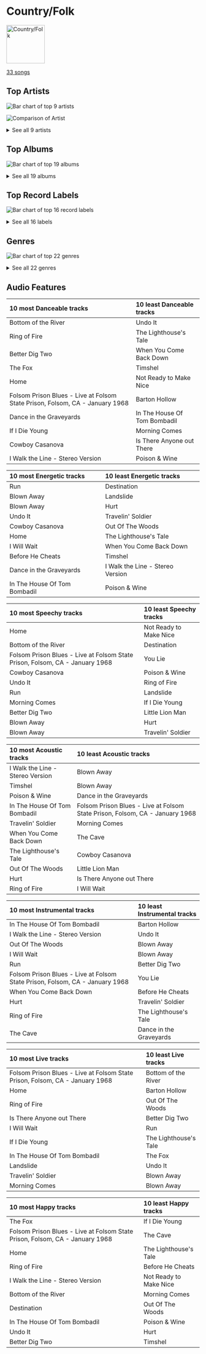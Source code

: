 # Country/Folk


<img src="https://mosaic.scdn.co/640/ab67616d0000b27324e1589fb3eab8ae8831f388ab67616d0000b2735726e327fd968a6fb5974350ab67616d0000b273724bd326692d222c5906b0b0ab67616d0000b27379c820d2d853c756c3738d39" alt="Country/Folk" width="100" />

[33 songs](country_folk_tracks.md)

## Top Artists

![Bar chart of top 9 artists](../images/playlists/country_folk/artists.png)

![Comparison of Artist](../images/playlists/country_folk/artists_comparison.png)


<details>
<summary>See all 9 artists</summary>

|   Number of Tracks | Art                                                                                              | Artist           | 🔗                                                           |
|-------------------:|:-------------------------------------------------------------------------------------------------|:-----------------|:------------------------------------------------------------|
|                  6 | <img src="https://i.scdn.co/image/ab6761610000e5eb78a54dca2a384cc48805b015" alt="" width="50" /> | Nickel Creek     | [🔗](https://open.spotify.com/artist/3bcLBxvaI7GsBzGp3WHnwQ) |
|                  5 | <img src="https://i.scdn.co/image/ab6761610000e5ebc1c077c305eb4b2bcac25fd5" alt="" width="50" /> | Carrie Underwood | [🔗](https://open.spotify.com/artist/4xFUf1FHVy696Q1JQZMTRj) |
|                  5 | <img src="https://i.scdn.co/image/ab6761610000e5eb6437a0b8a5cf89ec8cbbfe9b" alt="" width="50" /> | Delta Rae        | [🔗](https://open.spotify.com/artist/0iidQFemlPhkoHqFroz2my) |
|                  4 | <img src="https://i.scdn.co/image/ab6761610000e5eb152cf48cf9541c7061570857" alt="" width="50" /> | Johnny Cash      | [🔗](https://open.spotify.com/artist/6kACVPfCOnqzgfEF5ryl0x) |
|                  4 | <img src="https://i.scdn.co/image/ab6761610000e5eb87ac264d392a72af95ca9fdb" alt="" width="50" /> | Mumford & Sons   | [🔗](https://open.spotify.com/artist/3gd8FJtBJtkRxdfbTu19U2) |
|                  3 | <img src="https://i.scdn.co/image/ab6761610000e5eb173d4b457016fe0727a7e50d" alt="" width="50" /> | The Band Perry   | [🔗](https://open.spotify.com/artist/75FnCoo4FBxH5K1Rrx0k5A) |
|                  3 | <img src="https://i.scdn.co/image/ab6761610000e5eb43d9d87bba466538f5c40901" alt="" width="50" /> | The Chicks       | [🔗](https://open.spotify.com/artist/25IG9fa7cbdmCIy3OnuH57) |
|                  2 | <img src="https://i.scdn.co/image/ab6761610000e5eb0bae8ba82eaf7e63af515c9f" alt="" width="50" /> | The Civil Wars   | [🔗](https://open.spotify.com/artist/6J7rw7NELJUCThPbAfyLIE) |
|                  1 | <img src="https://i.scdn.co/image/ab6761610000e5ebc78a80d480018ec030aade25" alt="" width="50" /> | Marc Broussard   | [🔗](https://open.spotify.com/artist/4cEwEednPwWCdYT7ZhROZe) |

</details>


## Top Albums

![Bar chart of top 19 albums](../images/playlists/country_folk/albums.png)


<details>
<summary>See all 19 albums</summary>

|   Number of Tracks | Art                                                                                              | Album                                 | 🔗                                                          |
|-------------------:|:-------------------------------------------------------------------------------------------------|:--------------------------------------|:-----------------------------------------------------------|
|                  5 | <img src="https://i.scdn.co/image/ab67616d0000b2739ab215825eb77076b1b4b387" alt="" width="50" /> | Nickel Creek                          | [🔗](https://open.spotify.com/album/5SGG7graQOU3OnK3cZZCNd) |
|                  4 | <img src="https://i.scdn.co/image/ab67616d0000b27349aaf14f0936159764cd728a" alt="" width="50" /> | Carry the Fire                        | [🔗](https://open.spotify.com/album/42NjSADnDs97o75bICIqs0) |
|                  3 | <img src="https://i.scdn.co/image/ab67616d0000b2736d0a13a643d83342430c07da" alt="" width="50" /> | Sigh No More                          | [🔗](https://open.spotify.com/album/6w5W6ZGTvDsppKUOiGMuMo) |
|                  2 | <img src="https://i.scdn.co/image/ab67616d0000b2735726e327fd968a6fb5974350" alt="" width="50" /> | The Band Perry                        | [🔗](https://open.spotify.com/album/3dASAcs9QOsmoSLhHjEhCu) |
|                  2 | <img src="https://i.scdn.co/image/ab67616d0000b27303668e3f13559554eca8ccc6" alt="" width="50" /> | Play On                               | [🔗](https://open.spotify.com/album/3iLrVuA1k7onNmZTuUQH4u) |
|                  2 | <img src="https://i.scdn.co/image/ab67616d0000b27389847614971c417b722c4d97" alt="" width="50" /> | Home                                  | [🔗](https://open.spotify.com/album/1zgQkZFMRqx1Lz9GVXghLt) |
|                  2 | <img src="https://i.scdn.co/image/ab67616d0000b27324e1589fb3eab8ae8831f388" alt="" width="50" /> | Blown Away                            | [🔗](https://open.spotify.com/album/7atJn49QvtOLiFxhQd2hp9) |
|                  2 | <img src="https://i.scdn.co/image/ab67616d0000b2737ebde0a5bb07f53a99c15224" alt="" width="50" /> | Barton Hollow                         | [🔗](https://open.spotify.com/album/4uWgDFxGAp7XlVSHuVBv4E) |
|                  1 | <img src="https://i.scdn.co/image/ab67616d0000b27389ccaf21947f7929189654dc" alt="" width="50" /> | Taking The Long Way                   | [🔗](https://open.spotify.com/album/2NeJdEWras0uSuzLPlJZk5) |
|                  1 | <img src="https://i.scdn.co/image/ab67616d0000b273724bd326692d222c5906b0b0" alt="" width="50" /> | Some Hearts                           | [🔗](https://open.spotify.com/album/0kys2jaKAiDPfNBd4z7LAg) |
|                  1 | <img src="https://i.scdn.co/image/ab67616d0000b273dfe4bfe695c4192e547e72c7" alt="" width="50" /> | Ring Of Fire: The Best Of Johnny Cash | [🔗](https://open.spotify.com/album/0ucV57dbnqmrGv9d60r6X2) |
|                  1 | <img src="https://i.scdn.co/image/ab67616d0000b27379c820d2d853c756c3738d39" alt="" width="50" /> | Pioneer                               | [🔗](https://open.spotify.com/album/4oXEoK7WVM1lNbmB59IrJ1) |
|                  1 | <img src="https://i.scdn.co/image/ab67616d0000b2730cf212ffc3719550dfab899d" alt="" width="50" /> | I Walk the Line (Stereo Version)      | [🔗](https://open.spotify.com/album/1kd7QnBNMg5kygoclVuDqZ) |
|                  1 | <img src="https://i.scdn.co/image/ab67616d0000b2737cdb143bd2e9906d39c5eb04" alt="" width="50" /> | Carencro                              | [🔗](https://open.spotify.com/album/15dP7BadtY55t9VvFlVrBA) |
|                  1 | <img src="https://i.scdn.co/image/ab67616d0000b2736e2407383e952808a0602b0d" alt="" width="50" /> | Babel (Deluxe Version)                | [🔗](https://open.spotify.com/album/3FfuUD3Je9t9tQq80Zq41y) |
|                  1 | <img src="https://i.scdn.co/image/ab67616d0000b2734a04593b7c149dc7b725683e" alt="" width="50" /> | At Folsom Prison                      | [🔗](https://open.spotify.com/album/4TJIdlY9hGSSTO1kUs1neh) |
|                  1 | <img src="https://i.scdn.co/image/ab67616d0000b2736f4f62da3d811b6501a69ffa" alt="" width="50" /> | American IV: The Man Comes Around     | [🔗](https://open.spotify.com/album/2BlL4Gv2DLPu8p58Wcmlm9) |
|                  1 | <img src="https://i.scdn.co/image/ab67616d0000b273672d3c160471692595698564" alt="" width="50" /> | After It All                          | [🔗](https://open.spotify.com/album/0HvAm2vysVverWiodCEhON) |
|                  1 | <img src="https://i.scdn.co/image/ab67616d0000b273d85e555df0cf325f560b91cb" alt="" width="50" /> | A Dotted Line                         | [🔗](https://open.spotify.com/album/3ujidZyCiCruwocS0bDmt2) |

</details>


## Top Record Labels

![Bar chart of top 16 record labels](../images/playlists/country_folk/labels.png)


<details>
<summary>See all 16 labels</summary>

|   Number of Tracks | Label                                                                               |
|-------------------:|:------------------------------------------------------------------------------------|
|                  5 | [Sugar Hill Records](../labels/sugar_hill_records.md)                               |
|                  5 | [Sire](../labels/sire.md)                                                           |
|                  4 | [Glassnote Entertainment Group LLC](../labels/glassnote_entertainment_group_llc.md) |
|                  4 | [Columbia](../labels/columbia.md)                                                   |
|                  4 | [Arista Nashville](../labels/arista_nashville.md)                                   |
|                  4 | [19 Recordings Limited](../labels/19_recordings_limited.md)                         |
|                  3 | [Open Wide](../labels/open_wide.md)                                                 |
|                  3 | [Big Machine Label Group](../labels/big_machine_label_group.md)                     |
|                  2 | [sensibility recordings](../labels/sensibility_recordings.md)                       |
|                  2 | [Monument](../labels/monument.md)                                                   |
|                  2 | [Columbia Nashville Legacy](../labels/columbia_nashville_legacy.md)                 |
|                  1 | [Nonesuch](../labels/nonesuch.md)                                                   |
|                  1 | [Legacy](../labels/legacy.md)                                                       |
|                  1 | [Island Records](../labels/island_records.md)                                       |
|                  1 | [Arista](../labels/arista.md)                                                       |
|                  1 | [American Recordings Catalog P&D](../labels/american_recordings_catalog_p_d.md)     |

</details>


## Genres

![Bar chart of top 22 genres](../images/playlists/country_folk/genres.png)


<details>
<summary>See all 22 genres</summary>

|   Number of Tracks | Genre                                     |
|-------------------:|:------------------------------------------|
|                 11 | country dawn                              |
|                 11 | country                                   |
|                  8 | indie folk                                |
|                  8 | contemporary country                      |
|                  6 | stomp and holler                          |
|                  6 | progressive bluegrass                     |
|                  6 | mandolin                                  |
|                  6 | instrumental bluegrass                    |
|                  6 | bluegrass                                 |
|                  5 | [pop](../genres/pop.md)                   |
|                  5 | oklahoma country                          |
|                  5 | folk-pop                                  |
|                  4 | uk americana                              |
|                  4 | outlaw country                            |
|                  4 | modern folk rock                          |
|                  4 | arkansas country                          |
|                  3 | [neo mellow](../genres/neo_mellow.md)     |
|                  3 | modern country rock                       |
|                  3 | country road                              |
|                  3 | [acoustic pop](../genres/acoustic_pop.md) |
|                  2 | new americana                             |
|                  1 | lafayette indie                           |

</details>


## Audio Features

| 10 most Danceable tracks                                                     | 10 least Danceable tracks    |
|:-----------------------------------------------------------------------------|:-----------------------------|
| Bottom of the River                                                          | Undo It                      |
| Ring of Fire                                                                 | The Lighthouse's Tale        |
| Better Dig Two                                                               | When You Come Back Down      |
| The Fox                                                                      | Timshel                      |
| Home                                                                         | Not Ready to Make Nice       |
| Folsom Prison Blues - Live at Folsom State Prison, Folsom, CA - January 1968 | Barton Hollow                |
| Dance in the Graveyards                                                      | In The House Of Tom Bombadil |
| If I Die Young                                                               | Morning Comes                |
| Cowboy Casanova                                                              | Is There Anyone out There    |
| I Walk the Line - Stereo Version                                             | Poison & Wine                |

| 10 most Energetic tracks     | 10 least Energetic tracks        |
|:-----------------------------|:---------------------------------|
| Run                          | Destination                      |
| Blown Away                   | Landslide                        |
| Blown Away                   | Hurt                             |
| Undo It                      | Travelin' Soldier                |
| Cowboy Casanova              | Out Of The Woods                 |
| Home                         | The Lighthouse's Tale            |
| I Will Wait                  | When You Come Back Down          |
| Before He Cheats             | Timshel                          |
| Dance in the Graveyards      | I Walk the Line - Stereo Version |
| In The House Of Tom Bombadil | Poison & Wine                    |

| 10 most Speechy tracks                                                       | 10 least Speechy tracks   |
|:-----------------------------------------------------------------------------|:--------------------------|
| Home                                                                         | Not Ready to Make Nice    |
| Bottom of the River                                                          | Destination               |
| Folsom Prison Blues - Live at Folsom State Prison, Folsom, CA - January 1968 | You Lie                   |
| Cowboy Casanova                                                              | Poison & Wine             |
| Undo It                                                                      | Ring of Fire              |
| Run                                                                          | Landslide                 |
| Morning Comes                                                                | If I Die Young            |
| Better Dig Two                                                               | Little Lion Man           |
| Blown Away                                                                   | Hurt                      |
| Blown Away                                                                   | Travelin' Soldier         |

| 10 most Acoustic tracks          | 10 least Acoustic tracks                                                     |
|:---------------------------------|:-----------------------------------------------------------------------------|
| I Walk the Line - Stereo Version | Blown Away                                                                   |
| Timshel                          | Blown Away                                                                   |
| Poison & Wine                    | Dance in the Graveyards                                                      |
| In The House Of Tom Bombadil     | Folsom Prison Blues - Live at Folsom State Prison, Folsom, CA - January 1968 |
| Travelin' Soldier                | Morning Comes                                                                |
| When You Come Back Down          | The Cave                                                                     |
| The Lighthouse's Tale            | Cowboy Casanova                                                              |
| Out Of The Woods                 | Little Lion Man                                                              |
| Hurt                             | Is There Anyone out There                                                    |
| Ring of Fire                     | I Will Wait                                                                  |

| 10 most Instrumental tracks                                                  | 10 least Instrumental tracks   |
|:-----------------------------------------------------------------------------|:-------------------------------|
| In The House Of Tom Bombadil                                                 | Barton Hollow                  |
| I Walk the Line - Stereo Version                                             | Undo It                        |
| Out Of The Woods                                                             | Blown Away                     |
| I Will Wait                                                                  | Blown Away                     |
| Run                                                                          | Better Dig Two                 |
| Folsom Prison Blues - Live at Folsom State Prison, Folsom, CA - January 1968 | You Lie                        |
| When You Come Back Down                                                      | Before He Cheats               |
| Hurt                                                                         | Travelin' Soldier              |
| Ring of Fire                                                                 | The Lighthouse's Tale          |
| The Cave                                                                     | Dance in the Graveyards        |

| 10 most Live tracks                                                          | 10 least Live tracks   |
|:-----------------------------------------------------------------------------|:-----------------------|
| Folsom Prison Blues - Live at Folsom State Prison, Folsom, CA - January 1968 | Bottom of the River    |
| Home                                                                         | Barton Hollow          |
| Ring of Fire                                                                 | Out Of The Woods       |
| Is There Anyone out There                                                    | Better Dig Two         |
| I Will Wait                                                                  | Run                    |
| If I Die Young                                                               | The Lighthouse's Tale  |
| In The House Of Tom Bombadil                                                 | The Fox                |
| Landslide                                                                    | Undo It                |
| Travelin' Soldier                                                            | Blown Away             |
| Morning Comes                                                                | Blown Away             |

| 10 most Happy tracks                                                         | 10 least Happy tracks   |
|:-----------------------------------------------------------------------------|:------------------------|
| The Fox                                                                      | If I Die Young          |
| Folsom Prison Blues - Live at Folsom State Prison, Folsom, CA - January 1968 | The Cave                |
| Home                                                                         | The Lighthouse's Tale   |
| Ring of Fire                                                                 | Before He Cheats        |
| I Walk the Line - Stereo Version                                             | Not Ready to Make Nice  |
| Bottom of the River                                                          | Morning Comes           |
| Destination                                                                  | Out Of The Woods        |
| In The House Of Tom Bombadil                                                 | Poison & Wine           |
| Undo It                                                                      | Hurt                    |
| Better Dig Two                                                               | Timshel                 |

